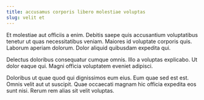 ```yaml
---
title: accusamus corporis libero molestiae voluptas
slug: velit et
---
```


Et molestiae aut officiis a enim. Debitis saepe quis accusantium voluptatibus tenetur ut quas necessitatibus veniam. Maiores id voluptate corporis quis. Laborum aperiam dolorum. Dolor aliquid quibusdam expedita qui.

Delectus doloribus consequatur cumque omnis. Illo a voluptas explicabo. Ut dolor eaque qui. Magni officia voluptatem eveniet adipisci.

Doloribus ut quae quod qui dignissimos eum eius. Eum quae sed est est. Omnis velit aut ut suscipit. Quae occaecati magnam hic officia expedita eos sunt nisi. Rerum rem alias sit velit voluptas.

